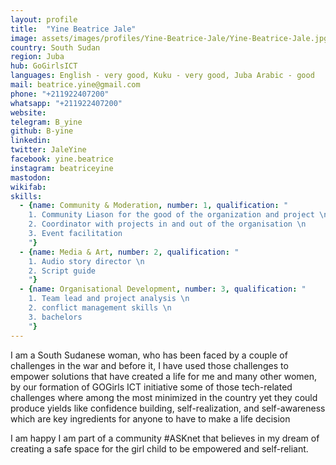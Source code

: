 ```yaml
---
layout: profile
title:  "Yine Beatrice Jale"
image: assets/images/profiles/Yine-Beatrice-Jale/Yine-Beatrice-Jale.jpg
country: South Sudan
region: Juba
hub: GoGirlsICT
languages: English - very good, Kuku - very good, Juba Arabic - good
mail: beatrice.yine@gmail.com
phone: "+211922407200"
whatsapp: "+211922407200"
website: 
telegram: B_yine
github: B-yine
linkedin: 
twitter: JaleYine
facebook: yine.beatrice
instagram: beatriceyine
mastodon: 
wikifab:
skills:
  - {name: Community & Moderation, number: 1, qualification: "
    1. Community Liason for the good of the organization and project \n
    2. Coordinator with projects in and out of the organisation \n
    3. Event facilitation
    "}
  - {name: Media & Art, number: 2, qualification: "
    1. Audio story director \n
    2. Script guide
    "}
  - {name: Organisational Development, number: 3, qualification: "
    1. Team lead and project analysis \n
    2. conflict management skills \n
    3. bachelors
    "}
---
```

I am a South Sudanese woman, who has been faced by a couple of challenges in the war and before it, I have used those challenges to empower solutions that have created a life for me and many other women, by our formation of GOGirls ICT initiative some of those tech-related challenges where among the most minimized in the country yet they could produce yields like confidence building, self-realization, and self-awareness which are key ingredients for anyone to have to make a life decision

I am happy I am part of a community #ASKnet that believes in my dream of creating a safe space for the girl child to be empowered and self-reliant.